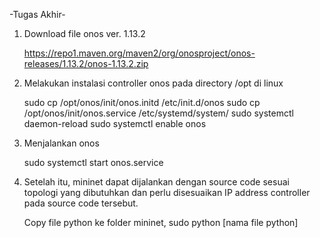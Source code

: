 -Tugas Akhir-

1. Download file onos ver. 1.13.2

    https://repo1.maven.org/maven2/org/onosproject/onos-releases/1.13.2/onos-1.13.2.zip
   
2. Melakukan instalasi controller onos pada directory /opt di linux
   
    sudo cp /opt/onos/init/onos.initd /etc/init.d/onos
    sudo cp /opt/onos/init/onos.service /etc/systemd/system/
    sudo systemctl daemon-reload
    sudo systemctl enable onos
  
3. Menjalankan onos

    sudo systemctl start onos.service

4. Setelah itu, mininet dapat dijalankan dengan source code sesuai topologi yang dibutuhkan dan perlu disesuaikan IP address controller pada source code tersebut.

   Copy file python ke folder mininet,
   sudo python [nama file python]
